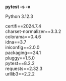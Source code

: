**pytest -s -v**  
  
Python 3.12.3  

certifi==2024.7.4  
charset-normalizer==3.3.2  
colorama==0.4.6  
idna==3.7  
iniconfig==2.0.0  
packaging==24.1  
pluggy==1.5.0  
pytest==8.2.2  
requests==2.32.3  
urllib3==2.2.2  
